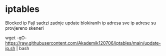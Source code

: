 # iptables
Blocked ip 
Fajl sadrzi zadnje update blokiranih ip adresa sve ip adrese su provjereno skeneri


wget -qO- https://raw.githubusercontent.com/Akademik120706/iptables/main/update-ip.sh | bash

